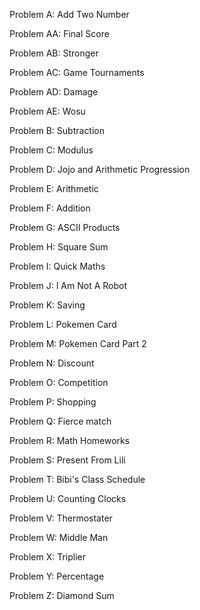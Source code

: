 Problem A: Add Two Number

Problem AA: Final Score

Problem AB: Stronger

Problem AC: Game Tournaments

Problem AD: Damage

Problem AE: Wosu

Problem B: Subtraction

Problem C: Modulus

Problem D: Jojo and Arithmetic Progression

Problem E: Arithmetic

Problem F: Addition

Problem G: ASCII Products

Problem H: Square Sum

Problem I: Quick Maths

Problem J: I Am Not A Robot

Problem K: Saving

Problem L: Pokemen Card

Problem M: Pokemen Card Part 2

Problem N: Discount

Problem O: Competition

Problem P: Shopping

Problem Q: Fierce match

Problem R: Math Homeworks

Problem S: Present From Lili

Problem T: Bibi's Class Schedule

Problem U: Counting Clocks

Problem V: Thermostater

Problem W: Middle Man

Problem X: Triplier

Problem Y: Percentage

Problem Z: Diamond Sum
